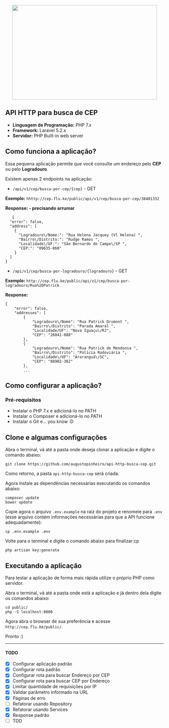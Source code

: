 <p align="center">
  <img width="460" height="300" src="https://camo.githubusercontent.com/6ebc5d7a46ba9b36f55684ce022f73225430728d/68747470733a2f2f6573637265766572656c65722e636f6d2e62722f77702d636f6e74656e742f75706c6f6164732f323031362f30332f4a61696d696e686f2d636172746569726f2e676966">
</p>


## API HTTP para busca de CEP

- **Linguagem de Programação:** PHP 7.x
- **Framework:** Laravel 5.2.x
- **Servidor:** PHP Built-in web server

## Como funciona a aplicação?

Essa pequena aplicação permite que você consulte um endereço pelo **CEP** ou pelo **Logradouro**.

Existem apenas 2 endpoints na aplicação:

- `/api/v1/cep/busca-por-cep/{cep}` - GET

**Exemplo:** `hhttp://cep.flu.ke/public/api/v1/cep/busca-por-cep/38401332`

**Response: - precisando arrumar**
```
   {
  "error": false,
  "address": [
    {
      "Logradouro\/Nome:": "Rua Helena Jacquey (Vl Helena) ",
      "Bairro\/Distrito:": "Rudge Ramos ",
      "Localidade\/UF:": "São Bernardo do Campo\/SP ",
      "CEP:": "09635-060"
    }
  ]
}
```

- `/api/v1/cep/busca-por-logradouro/{logradouro}` - GET

**Exemplo:** `http://cep.flu.ke/public/api/v1/cep/busca-por-logradouro/Rua%20Patrick`

**Response:**

    {
        "error": false,
        "addresses": [
            {
                "Logradouro\/Nome": "Rua Patrick Drumont ",
                "Bairro\/Distrito": "Parada Amaral ",
                "Localidade/UF": "Nova Iguaçu\/RJ",
                "CEP": "26041-088"
            },
            {
                "Logradouro\/Nome": "Rua Patrick de Mendonsa ",
                "Bairro\/Distrito": "Polícia Rodoviária ",
                "Localidade\/UF": "Araranguá\/SC",
                "CEP": "88902-382"
            },
            ...


## Como configurar a aplicação?

### Pré-requisitos

- Instalar o PHP 7.x e adicioná-lo no PATH
- Instalar o Composer e adicioná-lo no PATH
- Instalar o Git e... you know :D

## Clone e algumas configurações

Abra o terminal, vá até a pasta onde deseja clonar a aplicação e digite o comando abaixo:

    git clone https://github.com/augustopinheiro/api-http-busca-cep.git

Como retorno, a pasta `api-http-busca-cep` será criada.

Agora instale as dependências necessárias executando os comandos abaixo:

    composer update
    bower update

Copie agora o arquivo `.env.example` na raiz do projeto e renomeie para `.env` (esse arquivo contém informações necessárias para que a API funcione adequadamente):

    cp .env.example .env

Volte para o terminal e digite o comando abaixo para finalizar:cp 

    php artisan key:generate

## Executando a aplicação

Para testar a aplicação de forma mais rápida utilize o próprio PHP como servidor.

Abra o terminal, vá até a pasta onde está a aplicação e já dentro dela digite os comandos abaixo:

    cd public/
    php -S localhost:8000

Agora abra o browser de sua preferência e acesse `http://cep.flu.ke/public/`.

Pronto :)

---

#### TODO

- [x] Configurar aplicação padrão
- [x] Configurar rota padrão
- [x] Configurar rota para buscar Endereço por CEP
- [x] Configurar rota para buscar CEP por Endereço
- [x] Limitar quantidade de requisições por IP
- [x] Validar parâmetro informado na URL
- [x] Páginas de erro
- [ ] Refatorar usando Repository
- [x] Refatorar usando Services
- [x] Response padrão
- [ ] TDD
